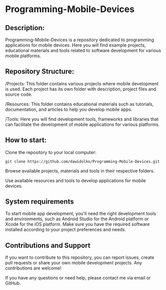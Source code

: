 # Programming-Mobile-Devices

## **Description:**
Programming-Mobile-Devices is a repository dedicated to programming applications for mobile devices. Here you will find example projects, educational materials and tools related to software development for various mobile platforms.

## **Repository Structure:**
/Projects: This folder contains various projects where mobile development is used. Each project has its own folder with description, project files and source code.

/Resources: This folder contains educational materials such as tutorials, documentation, and articles to help you develop mobile apps.

/Tools: Here you will find development tools, frameworks and libraries that can facilitate the development of mobile applications for various platforms.

## **How ​​to start:**

Clone the repository to your local computer:
```
git clone https://github.com/dawidolko/Programming-Mobile-Devices.git
```

Browse available projects, materials and tools in their respective folders.

Use available resources and tools to develop applications for mobile devices.

## **System requirements**
To start mobile app development, you'll need the right development tools and environments, such as Android Studio for the Android platform or Xcode for the iOS platform. Make sure you have the required software installed according to your project preferences and needs.

## **Contributions and Support**
If you want to contribute to this repository, you can report issues, create pull requests or share your own mobile development projects. Any contributions are welcome!

If you have any questions or need help, please contact me via email or GitHub.
